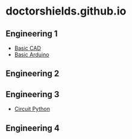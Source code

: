 # doctorshields.github.io

## Engineering 1

* [Basic CAD](https://github.com/DoctorShields/Basic_CAD)
* [Basic Arduino](https://github.com/DoctorShields/Basic_Arduino)

## Engineering 2

## Engineering 3

* [Circuit Python](https://github.com/DoctorShields/CircuitPython)

## Engineering 4
